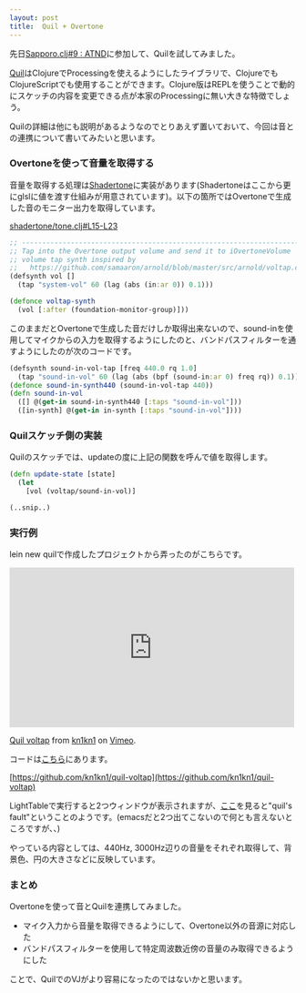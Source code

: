 ```yaml
---
layout: post
title:  Quil + Overtone
---
```

先日[Sapporo.clj#9 : ATND](https://atnd.org/events/74457)に参加して、Quilを試してみました。

[Quil](http://quil.info/)はClojureでProcessingを使えるようにしたライブラリで、ClojureでもClojureScriptでも使用することができます。Clojure版はREPLを使うことで動的にスケッチの内容を変更できる点が本家のProcessingに無い大きな特徴でしょう。

Quilの詳細は他にも説明があるようなのでとりあえず置いておいて、今回は音との連携について書いてみたいと思います。

### Overtoneを使って音量を取得する

音量を取得する処理は[Shadertone](https://github.com/overtone/shadertone)に実装があります(Shadertoneはここから更にglslに値を渡す仕組みが用意されています)。以下の箇所ではOvertoneで生成した音のモニター出力を取得しています。

[shadertone/tone.clj#L15-L23](https://github.com/overtone/shadertone/blob/v0.2.5/src/shadertone/tone.clj#L15-L23)

```clojure
;; ----------------------------------------------------------------------
;; Tap into the Overtone output volume and send it to iOvertoneVolume
;; volume tap synth inspired by
;;   https://github.com/samaaron/arnold/blob/master/src/arnold/voltap.clj
(defsynth vol []
  (tap "system-vol" 60 (lag (abs (in:ar 0)) 0.1)))

(defonce voltap-synth
  (vol [:after (foundation-monitor-group)]))
```

このままだとOvertoneで生成した音だけしか取得出来ないので、sound-inを使用してマイクからの入力を取得するようにしたのと、バンドパスフィルターを通すようにしたのが次のコードです。

```clojure
(defsynth sound-in-vol-tap [freq 440.0 rq 1.0]
  (tap "sound-in-vol" 60 (lag (abs (bpf (sound-in:ar 0) freq rq)) 0.1)))
(defonce sound-in-synth440 (sound-in-vol-tap 440))
(defn sound-in-vol
  ([] @(get-in sound-in-synth440 [:taps "sound-in-vol"]))
  ([in-synth] @(get-in in-synth [:taps "sound-in-vol"])))
```

### Quilスケッチ側の実装

Quilのスケッチでは、updateの度に上記の関数を呼んで値を取得します。

```clojure
(defn update-state [state]
  (let
    [vol (voltap/sound-in-vol)]

(..snip..)
```

### 実行例

lein new quilで作成したプロジェクトから弄ったのがこちらです。

<iframe src="https://player.vimeo.com/video/157720429" width="500" height="281" frameborder="0" webkitallowfullscreen mozallowfullscreen allowfullscreen></iframe>
<p><a href="https://vimeo.com/157720429">Quil voltap</a> from <a href="https://vimeo.com/user1962356">kn1kn1</a> on <a href="https://vimeo.com">Vimeo</a>.</p>

コードは[こちら](https://github.com/kn1kn1/quil-voltap)にあります。

[https://github.com/kn1kn1/quil-voltap](https://github.com/kn1kn1/quil-voltap)

LightTableで実行すると2つウィンドウが表示されますが、[ここ](https://github.com/LightTable/LightTable/issues/150)を見ると"quil's fault"ということのようです。(emacsだと2つ出てこないので何とも言えないところですが、、)

やっている内容としては、440Hz, 3000Hz辺りの音量をそれぞれ取得して、背景色、円の大きさなどに反映しています。


### まとめ

Overtoneを使って音とQuilを連携してみました。

* マイク入力から音量を取得できるようにして、Overtone以外の音源に対応した
* バンドパスフィルターを使用して特定周波数近傍の音量のみ取得できるようにした

ことで、QuilでのVJがより容易になったのではないかと思います。
